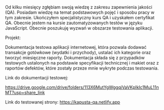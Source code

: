Od kilku miesięcy zgłębiam swoją wiedzę z zakresu zapewnienia jakości (QA). Posiadam wiedzę na temat podstawowych pojęć i sposobu pracy w tym zakresie. Ukończyłem specjalistyczny kurs QA i uzyskałem certyfikat QA. Obecnie jestem na kursie zautomatyzowanych testów w języku JavaScript. Obecnie poszukuję wyzwań w obszarze testowania aplikacji.


Projekt:

Dokumentacja testowa aplikacji internetowej, która pozwala dodawać transakcje gotówkowe (wydatki i przychody), ustalać ich kategorie oraz tworzyć miesięczne raporty.
Dokumentacja składa się z przypadków testowych ustalonych na podstawie specyfikacji technicznej i makiet oraz z raportów defektów, które zostały przeze mnie wykryte podczas testowania. 

Link do dokumentacji testowej:

https://drive.google.com/drive/folders/113X6MutYgWggqjVaVKpIkIc1MuL11nMT?usp=share_link

Link do testowanej strony: https://kapusta-qa.netlify.app
